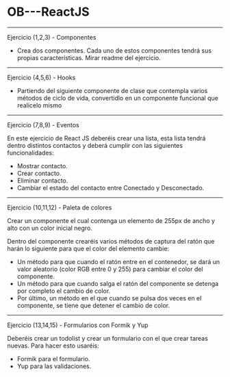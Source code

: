 # OB---ReactJS

----------
Ejercicio (1,2,3) - Componentes

 - Crea dos componentes. Cada uno de estos componentes tendrá sus propias características. Mirar readme del ejercicio.

----------
Ejercicio (4,5,6) - Hooks

 - Partiendo del siguiente componente de clase que contempla varios métodos de ciclo de vida, convertidlo en un componente funcional que realicelo mismo

----------
Ejercicio (7,8,9) - Eventos

En este ejercicio de React JS deberéis crear una lista, esta lista tendrá dentro distintos contactos y deberá cumplir con las siguientes funcionalidades:

  - Mostrar contacto.
  - Crear contacto.
  - Eliminar contacto.
  - Cambiar el estado del contacto entre Conectado y Desconectado.
  
  ----------
Ejercicio (10,11,12) - Paleta de colores

Crear un componente el cual contenga un elemento de 255px de ancho y alto con un color inicial negro.

Dentro del componente crearéis varios métodos de captura del ratón que harán lo siguiente para que el color del elemento cambie:
   - Un método para que cuando el ratón entre en el contenedor, se dará un valor aleatorio (color RGB entre 0 y 255) para cambiar el color del componente.
   - Un método para que cuando salga el ratón del componente se detenga por completo el cambio de color.
   - Por último, un método en el que cuando se pulsa dos veces en el componente, se tiene que detener el cambio de color.
----------
Ejercicio (13,14,15) - Formularios con Formik y Yup

Deberéis crear un todolist y crear un formulario con el que crear tareas nuevas. Para hacer esto usaréis:

   - Formik para el formulario.
   - Yup para las validaciones.
